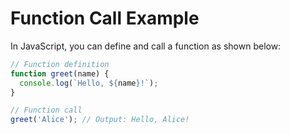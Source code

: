# Function Call Example

In JavaScript, you can define and call a function as shown below:

```javascript
// Function definition
function greet(name) {
  console.log(`Hello, ${name}!`);
}

// Function call
greet('Alice'); // Output: Hello, Alice!
```